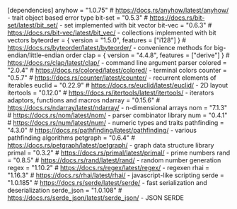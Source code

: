 [dependencies]
anyhow = "1.0.75" # https://docs.rs/anyhow/latest/anyhow/ - trait object based error type
bit-set = "0.5.3" # https://docs.rs/bit-set/latest/bit_set/ - set implemented with bit vector
bit-vec = "0.6.3" # https://docs.rs/bit-vec/latest/bit_vec/ - collections implemented with bit vectors
byteorder = { version = "1.5.0", features = ["i128"] } # https://docs.rs/byteorder/latest/byteorder/ - convenience methods for big-endian/little-endian order
clap = { version = "4.4.8", features = ["derive"] } # https://docs.rs/clap/latest/clap/ - command line argument parser
colored = "2.0.4" # https://docs.rs/colored/latest/colored/ - terminal colors
counter = "0.5.7" # https://docs.rs/counter/latest/counter/ - recurrent elements of iterables
euclid = "0.22.9" # https://docs.rs/euclid/latest/euclid/ - 2D layout
itertools = "0.12.0" # https://docs.rs/itertools/latest/itertools/ - iterators adaptors, functions and macros
ndarray = "0.15.6" # https://docs.rs/ndarray/latest/ndarray/ - n-dimensional arrays
nom = "7.1.3" # https://docs.rs/nom/latest/nom/ - parser combinator library
num = "0.4.1" # https://docs.rs/num/latest/num/ - numeric types and traits
pathfinding = "4.3.0" # https://docs.rs/pathfinding/latest/pathfinding/ - various pathfinding algorithms
petgraph = "0.6.4" # https://docs.rs/petgraph/latest/petgraph/ - graph data structure library
primal = "0.3.2" # https://docs.rs/primal/latest/primal/ - prime numbers
rand = "0.8.5" # https://docs.rs/rand/latest/rand/ - random number generation
regex = "1.10.2" # https://docs.rs/regex/latest/regex/ - regexen
rhai = "1.16.3" # https://docs.rs/rhai/latest/rhai/ - javascript-like scripting
serde = "1.0.185" # https://docs.rs/serde/latest/serde/ - fast serialization and deserialization
serde_json = "1.0.108" # https://docs.rs/serde_json/latest/serde_json/ - JSON SERDE